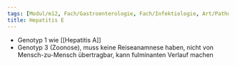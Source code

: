 ```yaml
---
tags: [Modul/m12, Fach/Gastroenterologie, Fach/Infektiologie, Art/Pathologie]
title: Hepatitis E
---
```

- Genotyp 1 wie [[Hepatitis A]]
- Genotyp 3 (Zoonose), muss keine Reiseanamnese haben, nicht von Mensch-zu-Mensch übertragbar, kann fulminanten Verlauf machen